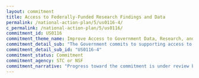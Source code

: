 ```yaml
---
layout: commitment
title: Access to Federally-Funded Research Findings and Data
permalink: /national-action-plan/5/us0116-4/
c_permalink: /national-action-plan/5/us0116/
commitment_id: US0116
commitment_theme_name: Improve Access to Government Data, Research, and Information
commitment_detail_sub: "The Government commits to supporting access to Federally-funded science and data… by exploring new incentive structures to recognize institutions and researchers who are supporting public access to data and research."
commitment_detail_sub_id: "US0116-4"
commitment_status: Commitment
commitment_agency: STC or NSF
commitment_narrative: "Progress toward the commitment is under review by the agency point of contact"
---
```


